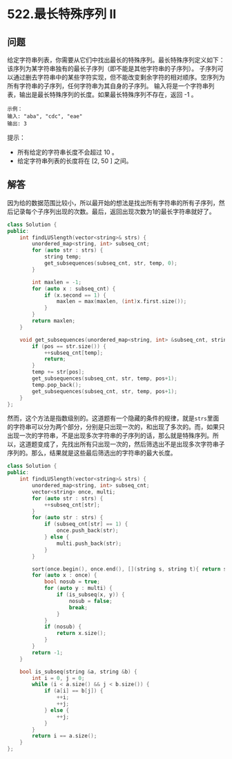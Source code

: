 # 522.最长特殊序列 II

## 问题
给定字符串列表，你需要从它们中找出最长的特殊序列。最长特殊序列定义如下：该序列为某字符串独有的最长子序列（即不能是其他字符串的子序列）。
子序列可以通过删去字符串中的某些字符实现，但不能改变剩余字符的相对顺序。空序列为所有字符串的子序列，任何字符串为其自身的子序列。
输入将是一个字符串列表，输出是最长特殊序列的长度。如果最长特殊序列不存在，返回 -1 。
```
示例：
输入: "aba", "cdc", "eae"
输出: 3
```

提示：

- 所有给定的字符串长度不会超过 10 。
- 给定字符串列表的长度将在 [2, 50 ] 之间。


## 解答
因为给的数据范围比较小，所以最开始的想法是找出所有字符串的所有子序列，然后记录每个子序列出现的次数。最后，返回出现次数为1的最长字符串就好了。


```C++
class Solution {
public:
    int findLUSlength(vector<string>& strs) {
        unordered_map<string, int> subseq_cnt;
        for (auto str : strs) {
            string temp;
            get_subsequences(subseq_cnt, str, temp, 0);
        }

        int maxlen = -1;
        for (auto x : subseq_cnt) {
            if (x.second == 1) {
                maxlen = max(maxlen, (int)x.first.size());
            }
        }
        return maxlen;
    }

    void get_subsequences(unordered_map<string, int> &subseq_cnt, string &str, string &temp, int pos) {
        if (pos == str.size()) {
            ++subseq_cnt[temp];
            return;
        }
        temp += str[pos];
        get_subsequences(subseq_cnt, str, temp, pos+1);
        temp.pop_back();
        get_subsequences(subseq_cnt, str, temp, pos+1);
    }
};

```

然而，这个方法是指数级别的。这道题有一个隐藏的条件的规律，就是`strs`里面的字符串可以分为两个部分，分别是只出现一次的，和出现了多次的。而，如果只出现一次的字符串，不是出现多次字符串的子序列的话，那么就是特殊序列。所以，这道题变成了，先找出所有只出现一次的，然后筛选出不是出现多次字符串子序列的。那么，结果就是这些最后筛选出的字符串的最大长度。

```C++
class Solution {
public:
    int findLUSlength(vector<string>& strs) {
        unordered_map<string, int> subseq_cnt;
        vector<string> once, multi;
        for (auto str : strs) {
            ++subseq_cnt[str];
        }
        for (auto str : strs) {
            if (subseq_cnt[str] == 1) {
                once.push_back(str);
            } else {
                multi.push_back(str);
            }
        }

        sort(once.begin(), once.end(), [](string s, string t){ return s.size() > t.size(); });
        for (auto x : once) {
            bool nosub = true;
            for (auto y : multi) {
                if (is_subseq(x, y)) {
                    nosub = false;
                    break;
                }
            }
            if (nosub) {
                return x.size();
            }
        }
        return -1;
    }

    bool is_subseq(string &a, string &b) {
        int i = 0, j = 0;
        while (i < a.size() && j < b.size()) {
            if (a[i] == b[j]) {
                ++i;
                ++j;
            } else {
                ++j;
            }
        }
        return i == a.size();
    }
};
```